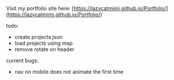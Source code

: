 Visit my portfolio site here:
[https://lazycatmimi.github.io/Portfolio/](https://lazycatmimi.github.io/Portfolio/)

todo:
- create projects json
- load projects using map
- remove rotate on header

current bugs:
- nav on mobile does not animate the first time
